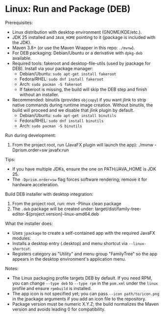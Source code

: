 # Linux: Run and Package (DEB)

Prerequisites:
- Linux distribution with desktop environment (GNOME/KDE/etc.).
- JDK 25 installed and `JAVA_HOME` pointing to it (jpackage is included with the JDK).
- Maven 3.8+ (or use the Maven Wrapper in this repo: `./mvnw`).
- For DEB packaging: Debian/Ubuntu or a derivative with `dpkg-deb` available.
- Required tools: fakeroot and desktop-file-utils (used by jpackage for DEB). Install via your package manager:
  - Debian/Ubuntu: `sudo apt-get install fakeroot`
  - Fedora/RHEL: `sudo dnf install fakeroot`
  - Arch: `sudo pacman -S fakeroot`
  - If fakeroot is missing, the build will skip the DEB step and finish without an installer.
- Recommended: binutils (provides `objcopy`) if you want jlink to strip native commands during runtime image creation. Without binutils, the build will proceed and we disable that jlink plugin by default.
  - Debian/Ubuntu: `sudo apt-get install binutils`
  - Fedora/RHEL: `sudo dnf install binutils`
  - Arch: `sudo pacman -S binutils`

Run during development:
1. From the project root, run (JavaFX plugin will launch the app):
   ./mvnw -Dprism.order=sw javafx:run

Tips:
- If you have multiple JDKs, ensure the one on PATH/JAVA_HOME is JDK 25.
- The `-Dprism.order=sw` flag forces software rendering; remove it for hardware acceleration.

Build DEB installer with desktop integration:
1. From the project root, run:
   mvn -Plinux clean package
2. The `.deb` package will be created under:
   target/dist/family-tree-editor-${project.version}-linux-amd64.deb

What the installer does:
- Uses `jpackage` to create a self-contained app with the required JavaFX modules.
- Installs a desktop entry (.desktop) and menu shortcut via `--linux-shortcut`.
- Registers category as "Utility" and menu group "FamilyTree" so the app appears in the desktop environment's application menu.

Notes:
- The Linux packaging profile targets DEB by default. If you need RPM, you can change `--type deb` to `--type rpm` in the `pom.xml` under the `linux` profile and ensure `rpmbuild` is installed.
- The app icon is not specified yet; you can pass `--icon path/to/icon.png` in the jpackage arguments if you add an icon file to the repository.
- Package version must be numeric X.Y.Z; the build normalizes the Maven version and avoids leading 0 for compatibility.
